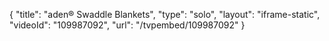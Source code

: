 {
    "title": "aden&reg; Swaddle Blankets",
    "type": "solo",
    "layout": "iframe-static",
    "videoId": "109987092",
    "url": "\/tvpembed\/109987092"
}